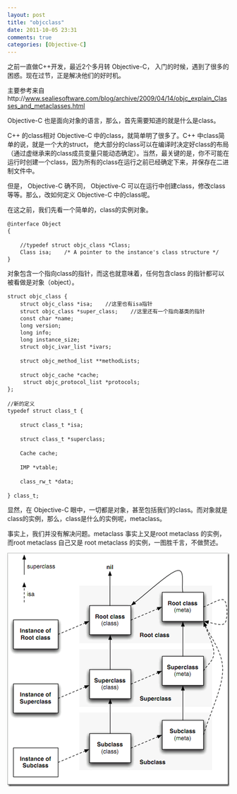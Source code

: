 ```yaml
---
layout: post
title: "objcclass"
date: 2011-10-05 23:31
comments: true
categories: [Objective-C]
---
```


之前一直做C++开发，最近2个多月转 Objective-C， 入门的时候，遇到了很多的困惑。现在过节，正是解决他们的好时机。

主要参考来自http://www.sealiesoftware.com/blog/archive/2009/04/14/objc_explain_Classes_and_metaclasses.html

 Objective-C 也是面向对象的语言，那么，首先需要知道的就是什么是class。

C++ 的class相对 Objective-C 中的class，就简单明了很多了。C++ 中class简单的说，就是一个大的struct， 绝大部分的class可以在编译时决定好class的布局（通过虚继承来的class成员变量只能动态确定）。当然，最关键的是，你不可能在运行时创建一个class，因为所有的class在运行之前已经确定下来，并保存在二进制文件中。

但是， Objective-C 确不同， Objective-C 可以在运行中创建class，修改class等等。那么，改如何定义 Objective-C 中的class呢。

在这之前，我们先看一个简单的，class的实例对象。

	@interface Object 
	{

	    //typedef struct objc_class *Class; 
	    Class isa;    /* A pointer to the instance's class structure */ 
	}

对象包含一个指向class的指针，而这也就意味着，任何包含class 的指针都可以被看做是对象（object）。

	struct objc_class {            
	    struct objc_class *isa;    //这里也有isa指针 
	    struct objc_class *super_class;    //这里还有一个指向基类的指针 
	    const char *name;        
	    long version; 
	    long info; 
	    long instance_size; 
	    struct objc_ivar_list *ivars;

	    struct objc_method_list **methodLists;

	    struct objc_cache *cache; 
	     struct objc_protocol_list *protocols; 
	};

	//新的定义
	typedef struct class_t {

	    struct class_t *isa;

	    struct class_t *superclass;

	    Cache cache;

	    IMP *vtable;

	    class_rw_t *data;

	} class_t;

显然，在 Objective-C 眼中，一切都是对象，甚至包括我们的class。而对象就是class的实例，那么，class是什么的实例呢，metaclass。

事实上，我们并没有解决问题。metaclass 事实上又是root metaclass 的实例，而root metaclass 自己又是 root metaclass 的实例，一图胜千言，不做赘述。

![alt text](/images/objc.png)